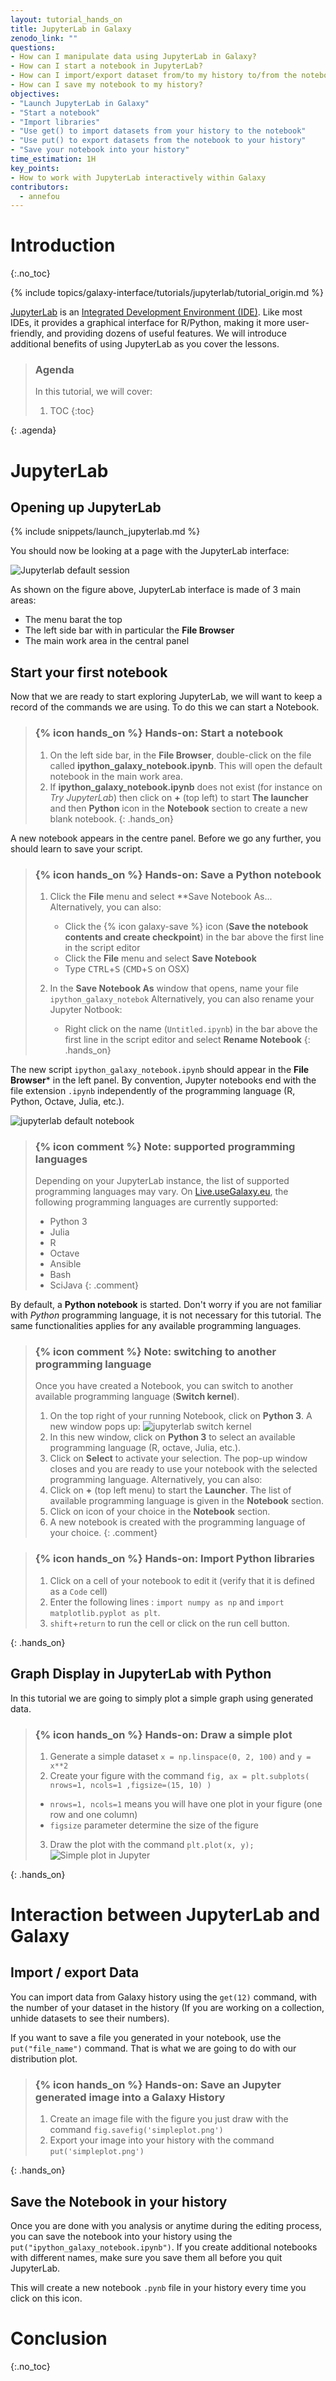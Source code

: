 ```yaml
---
layout: tutorial_hands_on
title: JupyterLab in Galaxy
zenodo_link: ""
questions:
- How can I manipulate data using JupyterLab in Galaxy?
- How can I start a notebook in JupyterLab?
- How can I import/export dataset from/to my history to/from the notebook?
- How can I save my notebook to my history?
objectives:
- "Launch JupyterLab in Galaxy"
- "Start a notebook"
- "Import libraries"
- "Use get() to import datasets from your history to the notebook"
- "Use put() to export datasets from the notebook to your history"
- "Save your notebook into your history"
time_estimation: 1H
key_points:
- How to work with JupyterLab interactively within Galaxy
contributors:
  - annefou
---
```



# Introduction
{:.no_toc}

{% include topics/galaxy-interface/tutorials/jupyterlab/tutorial_origin.md %}

[JupyterLab](https://jupyterlab.readthedocs.io/en/stable) is an [Integrated Development Environment (IDE)](https://en.wikipedia.org/wiki/Integrated_development_environment).
Like most IDEs, it provides a graphical interface for R/Python, making it more user-friendly, and providing dozens of useful features.
We will introduce additional benefits of using JupyterLab as you cover the lessons.

> ### Agenda
>
> In this tutorial, we will cover:
>
> 1. TOC
> {:toc}
>
{: .agenda}

# JupyterLab

## Opening up JupyterLab

{% include snippets/launch_jupyterlab.md %}

You should now be looking at a page with the JupyterLab interface:

![Jupyterlab default session](../../images/jupyterlab_default_session.png)

As shown on the figure above, JupyterLab interface is made of 3 main areas:
- The menu barat the top
- The left side bar with in particular the **File Browser**
- The main work area in the central panel

## Start your first notebook

Now that we are ready to start exploring JupyterLab, we will want to keep a record of the commands we are using. To do this we can start a Notebook.

> ### {% icon hands_on %} Hands-on: Start a notebook
>
> 1. On the left side bar, in the **File Browser**, double-click on the file called **ipython_galaxy_notebook.ipynb**. This will open the
> default notebook in the main work area.
> 2. If **ipython_galaxy_notebook.ipynb** does not exist (for instance on *Try JupyterLab*) then click on **+** (top left) to start **The launcher** and then **Python** icon in the **Notebook** section to create a new blank notebook.
{: .hands_on}

A new notebook appears in the centre panel. Before we go any further, you should learn to save your script.

> ### {% icon hands_on %} Hands-on: Save a Python notebook
>
> 1. Click the **File** menu and select **Save Notebook As...
>    Alternatively, you can also:
>    - Click the {% icon galaxy-save %} icon (**Save the notebook contents and create checkpoint**) in the bar above the first line in the script editor
>    - Click the **File** menu and select **Save Notebook**
>    - Type <kbd>CTRL</kbd>+<kbd>S</kbd> (<kbd>CMD</kbd>+<kbd>S</kbd> on OSX)
>
> 2. In the **Save Notebook As** window that opens, name your file `ipython_galaxy_notebok`
>    Alternatively, you can also rename your Jupyter Notbook:
>    - Right click on the name (`Untitled.ipynb`) in the bar above the first line in the script editor and select **Rename Notebook**
{: .hands_on}

The new script `ipython_galaxy_notebook.ipynb` should appear in the **File Browser*** in the left panel. By convention, Jupyter notebooks end with the file extension `.ipynb` independently of the programming language (R, Python, Octave, Julia, etc.).

![jupyterlab default notebook](../../images/jupyterlab_session_default_notebook.png)

> ### {% icon comment %} Note: supported programming languages
>
> Depending on your JupyterLab instance, the list of supported programming languages may vary.
> On [Live.useGalaxy.eu](https://live.usegalaxy.eu), the following programming languages are currently supported:
> - Python 3
> - Julia
> - R
> - Octave
> - Ansible
> - Bash
> - SciJava
{: .comment}

By default, a **Python notebook** is started. Don't worry if you are not familiar with *Python* programming language, it is not necessary for this tutorial. The same functionalities applies for any available programming languages.

> ### {% icon comment %} Note: switching to another programming language
>
> Once you have created a Notebook, you can switch to another available programming language (**Switch kernel**).
> 1. On the top right of your running Notebook, click on **Python 3**. A new window pops up:
> ![jupyterlab switch kernel](../../images/jupyterlab_switch_kernel.png)
> 2. In this new window, click on **Python 3** to select an available programming language (R, octave, Julia, etc.).
> 3. Click on **Select** to activate your selection. The pop-up window closes and you are ready to use your notebook with the selected programming language.
>    Alternatively, you can also:
> 1. Click on **+** (top left menu) to start the **Launcher**. The list of available programming language is given in the **Notebook** section.
> 2. Click on icon of your choice in the **Notebook** section.
> 3. A new notebook is created with the programming language of your choice.
{: .comment}

> ### {% icon hands_on %} Hands-on: Import Python libraries
>
> 1. Click on a cell of your notebook to edit it (verify that it is defined as a `Code` cell)
> 2. Enter the following lines : `import numpy as np` and `import matplotlib.pyplot as plt`.
> 3. `shift`+`return` to run the cell or click on the run cell button.
>
{: .hands_on}

## Graph Display in JupyterLab with Python

In this tutorial we are going to simply plot a simple graph using generated data.

> ### {% icon hands_on %} Hands-on: Draw a simple plot
>
> 1. Generate a simple dataset `x = np.linspace(0, 2, 100)` and `y = x**2`
> 2. Create your figure with the command `fig, ax = plt.subplots( nrows=1, ncols=1 ,figsize=(15, 10) )`
>   -  `nrows=1, ncols=1` means you will have one plot in your figure (one row and one column)
>   -  `figsize` parameter determine the size of the figure
> 3. Draw the plot with the command `plt.plot(x, y);` ![Simple plot in Jupyter](../../images/jupyterlab_plot.png)
>
{: .hands_on}

# Interaction between JupyterLab and Galaxy

## Import / export Data

You can import data from Galaxy history using the `get(12)` command, with the number of your dataset in the history (If you are working on a collection, unhide datasets to see their numbers).

If you want to save a file you generated in your notebook, use the `put("file_name")` command. That is what we are going to do with our distribution plot.

> ### {% icon hands_on %} Hands-on: Save an Jupyter generated image into a Galaxy History
>
> 1. Create an image file with the figure you just draw with the command `fig.savefig('simpleplot.png')`
> 2. Export your image into your history with the command  `put('simpleplot.png')`
>
{: .hands_on}


## Save the Notebook in your history

Once you are done with you analysis or anytime during the editing process, you can save the notebook into your history using the `put("ipython_galaxy_notebook.ipynb")`. If you create additional notebooks with different names, make sure you save them all before you quit JupyterLab.

This will create a new notebook `.pynb` file in your history every time you click on this icon.


# Conclusion
{:.no_toc}

